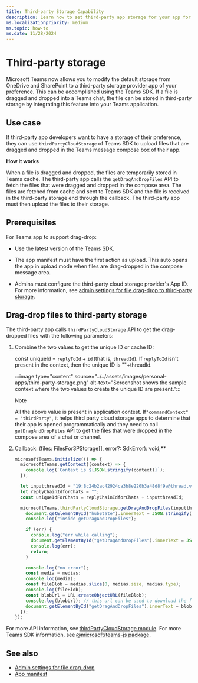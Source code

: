 ```yaml
---
title: Third-party Storage Capability
description: Learn how to set third-party app storage for your app for the files that are dragged and dropped in the Teams chat or channel.
ms.localizationpriority: medium
ms.topic: how-to
ms.date: 11/28/2024
---
```


# Third-party storage

Microsoft Teams now allows you to modify the default storage from OneDrive and SharePoint to a third-party storage provider app of your preference. This can be accomplished using the Teams SDK. If a file is dragged and dropped into a Teams chat, the file can be stored in third-party storage by integrating this feature into your Teams application.

## Use case

If third-party app developers want to have a storage of their preference, they can use `thirdPartyCloudStorage` of Teams SDK to upload files that are dragged and dropped in the Teams message compose box of their app.

**How it works**

When a file is dragged and dropped, the files are temporarily stored in Teams cache. The third-party app calls the `getDragAndDropFiles` API to fetch the files that were dragged and dropped in the compose area. The files are fetched from cache and sent to Teams SDK and the file is received in the third-party storage end through the callback. The third-party app must then upload the files to their storage.

## Prerequisites

For Teams app to support drag-drop:

* Use the latest version of the Teams SDK.

* The app manifest must have the first action as upload. This auto opens the app in upload mode when files are drag-dropped in the compose message area.

* Admins must configure the third-party cloud storage provider's App ID. For more information, see [admin settings for file drag-drop to third-party storage](/MicrosoftTeams/admin-settings-for-file-drag-drop-to-third-party-storage).

## Drag-drop files to third-party storage

The third-party app calls `thirdPartyCloudStorage` API to get the drag-dropped files with the following parameters: 

1. Combine the two values to get the unique ID or cache ID: 

    const uniqueId = `replyToId` + `id` (that is, `threadId`). If `replyToId` isn't present in the context, then the unique ID is ""+threadId.

    :::image type="content" source="../../assets/images/personal-apps/third-party-storage.png" alt-text="Screenshot shows the sample context where the two values to create the unique ID are present.":::

    > [!NOTE]
    > All the above value is present in application contest. If`"commandContext" = "thirdParty"`, it helps third party cloud storage apps to determine that their app is opened programmatically and they need to call `getDragAndDropFiles` API to get the files that were dropped in the compose area of a chat or channel.

2. Callback: (files: FilesFor3PStorage[], error?: SdkError): void;** 

    ```javascript
    microsoftTeams.initialize(() => {
      microsoftTeams.getContext((context) => {
        console.log(`Context is ${JSON.stringify(context)}`);
      });
    
      let inputthreadId = "19:8c24b2ac42924ca3b8e220b3a48d8f9a@thread.v2";
      let replyChainIdforChats = "";
      const uniqueIdForChats = replyChainIdforChats + inputthreadId;
    
      microsoftTeams.thirdPartyCloudStorage.getDragAndDropFiles(inputthreadId, (medias, err) => {
        document.getElementById("hubState").innerText = JSON.stringify(inputthreadId);
        console.log("inside getDragAndDropFiles");
    
        if (err) {
          console.log("err while calling");
          document.getElementById("getDragAndDropFiles").innerText = JSON.stringify(err);
          console.log(err);
          return;
        }
    
        console.log("no error");
        const media = medias;
        console.log(media);
        const fileBlob = medias.slice(0, medias.size, medias.type);
        console.log(fileBlob);
        const blobUrl = URL.createObjectURL(fileBlob);
        console.log(blobUrl); // this url can be used to download the file
        document.getElementById("getDragAndDropFiles").innerText = blobUrl;
      });
    });
    ```

For more API information, see [thirdPartyCloudStorage module](/javascript/api/@microsoft/teams-js/thirdpartycloudstorage). For more Teams SDK information, see [@microsoft/teams-js package](/javascript/api/@microsoft/teams-js). 


## See also

* [Admin settings for file drag-drop](/microsoftteams/admin-settings-for-file-drag-drop-to-third-party-storage)
* [App manifest](../../resources/schema/manifest-schema.md)